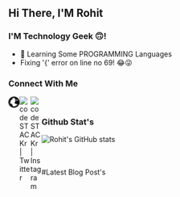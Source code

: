 ## Hi There, I'M Rohit

### I'M Technology Geek 🙃!
- 📒 Learning Some PROGRAMMING Languages
- Fixing '{' error on line no 69! 😂😜

### Connect With Me

[<img align="left" alt="codeSTACKr.com" width="22px" src="https://raw.githubusercontent.com/iconic/open-iconic/master/svg/globe.svg" />][website]
[<img align="left" alt="codeSTACKr | Twitter" width="22px" src="https://cdn.jsdelivr.net/npm/simple-icons@v3/icons/twitter.svg" />][twitter]
[<img align="left" alt="codeSTACKr | Instagram" width="22px" src="https://cdn.jsdelivr.net/npm/simple-icons@v3/icons/instagram.svg" />][instagram]
<br />

### Github Stat's
![Rohit's GitHub stats](https://github-readme-stats.vercel.app/api?username=itsrohitadhikari&theme=dark&show_icons=true)

<br />
<br />
#Latest Blog Post's
<!-- BLOG-POST-LIST:START -->
<!-- BLOG-POST-LIST:END -->


[website]: https://Rohitadhikari.com.np
[facebook]: https://Facebook.com/Rohitadhikari0
[twitter]: https://twitter.com/Rohitadhikari0
[instagram]: https://instagram.com/Rohitadhikari0 
